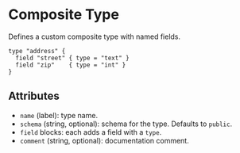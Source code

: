 # Composite Type

Defines a custom composite type with named fields.

```hcl
type "address" {
  field "street" { type = "text" }
  field "zip"    { type = "int" }
}
```

## Attributes
- `name` (label): type name.
- `schema` (string, optional): schema for the type. Defaults to `public`.
- `field` blocks: each adds a field with a `type`.
- `comment` (string, optional): documentation comment.
